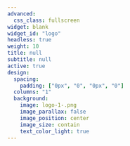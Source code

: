 ```yaml
---
advanced:
  css_class: fullscreen
widget: blank
widget_id: "logo"
headless: true
weight: 10
title: null
subtitle: null
active: true
design:
  spacing:
    padding: ["0px", "0", "0px", "0"]
  columns: "1"
  background:
    image: logo-1-.png
    image_parallax: false
    image_position: center
    image_size: contain
    text_color_light: true
---
```

